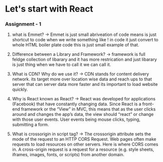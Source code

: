 # Let's start with React

### Assignment - 1

1) what is Emmet?
-> Emmet is just small abriveation of code means is just shortcut to code when we write something like ! in code it just convert to whole HTML boiler plate code this is just small example of that.

2) Difference between a Library and Framework?
-> framework is full feldge collection of libarary and it has more restrication and just libarary is just thing when we have to call it we can call it.

3) What is CDN? Why do we use it?
-> CDN stands for content delivery network. its target more over location wise data and reach ups to that server that can server data more faster and its important to load website quickly.

4) Why is React known as React?
-> React was developed for applications (Facebook) that have constantly changing data. Since React is a front-end framework or the “View” in MVC, this means that as the user clicks around and changes the app’s data, the view should “react” or change with those user events. User events being mouse clicks, typing, submitting a form.

5) What is crossorigin in script tag?
-> The crossorigin attribute sets the mode of the request to an HTTP CORS Request. Web pages often make requests to load resources on other servers. Here is where CORS comes in. A cross-origin request is a request for a resource (e.g. style sheets, iframes, images, fonts, or scripts) from another domain.



